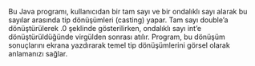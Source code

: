 Bu Java programı, kullanıcıdan bir tam sayı ve bir ondalıklı sayı alarak bu sayılar arasında tip dönüşümleri (casting) yapar. Tam sayı double’a dönüştürülerek .0 şeklinde gösterilirken, ondalıklı sayı int’e dönüştürüldüğünde virgülden sonrası atılır. Program, bu dönüşüm sonuçlarını ekrana yazdırarak temel tip dönüşümlerini görsel olarak anlamanızı sağlar.